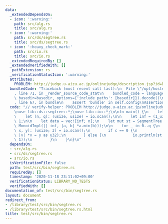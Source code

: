 ```yaml
---
data:
  _extendedDependsOn:
  - icon: ':warning:'
    path: src/alg.rs
    title: src/alg.rs
  - icon: ':warning:'
    path: src/ds/segtree.rs
    title: src/ds/segtree.rs
  - icon: ':heavy_check_mark:'
    path: src/io.rs
    title: src/io.rs
  _extendedRequiredBy: []
  _extendedVerifiedWith: []
  _pathExtension: rs
  _verificationStatusIcon: ':warning:'
  attributes:
    PROBLEM: http://judge.u-aizu.ac.jp/onlinejudge/description.jsp?id=DSL_2_A
  bundledCode: "Traceback (most recent call last):\n  File \"/opt/hostedtoolcache/Python/3.9.0/x64/lib/python3.9/site-packages/onlinejudge_verify/documentation/build.py\"\
    , line 71, in _render_source_code_stat\n    bundled_code = language.bundle(stat.path,\
    \ basedir=basedir, options={'include_paths': [basedir]}).decode()\n  File \"/opt/hostedtoolcache/Python/3.9.0/x64/lib/python3.9/site-packages/onlinejudge_verify/languages/user_defined.py\"\
    , line 67, in bundle\n    assert 'bundle' in self.config\nAssertionError\n"
  code: "// verify-helper: PROBLEM http://judge.u-aizu.ac.jp/onlinejudge/description.jsp?id=DSL_2_A\n\
    \nuse lib::ds::segtree::*;\nuse lib::io::*;\n\nfn main() {\n    let mut io = IO::new();\n\
    \    let (n, q): (usize, usize) = io.scan();\n\n    let inf = (1_u32 << 31) -\
    \ 1;\n\n    let data = vec![inf; n];\n    let mut st = SegmentTree::new(&data,\
    \ MonoidImpl(|| inf, |a, b| *a.min(b)));\n\n    for _ in 0..q {\n        let [c,\
    \ x, y]: [usize; 3] = io.scan();\n        if c == 0 {\n            st.exec(x,\
    \ |v| *v = y as u32);\n        } else {\n            io.println(st.ask(x, y +\
    \ 1));\n        }\n    }\n}\n"
  dependsOn:
  - src/alg.rs
  - src/ds/segtree.rs
  - src/io.rs
  isVerificationFile: false
  path: test/src/bin/segtree.rs
  requiredBy: []
  timestamp: '2020-11-18 23:11:02+09:00'
  verificationStatus: LIBRARY_NO_TESTS
  verifiedWith: []
documentation_of: test/src/bin/segtree.rs
layout: document
redirect_from:
- /library/test/src/bin/segtree.rs
- /library/test/src/bin/segtree.rs.html
title: test/src/bin/segtree.rs
---
```

